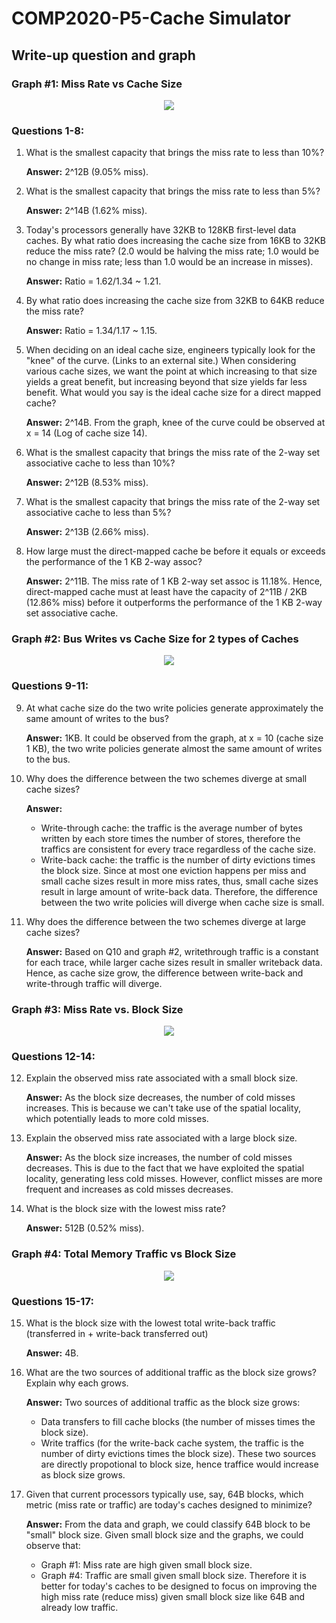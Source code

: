 # COMP2020-P5-Cache Simulator
## Write-up question and graph

### Graph #1: Miss Rate vs Cache Size
<p align="center">
  <img src="https://user-images.githubusercontent.com/84661482/151161395-18ff7e0e-5a57-4583-b1db-99ab5e8b46b3.png">
</p>

### Questions 1-8:
1. What is the smallest capacity that brings the miss rate to less than 10%? 

   **Answer:** 2^12B (9.05% miss).

2. What is the smallest capacity that brings the miss rate to less than 5%?

   **Answer:** 2^14B (1.62% miss).
   
3. Today's processors generally have 32KB to 128KB first-level data caches. By what ratio does increasing the cache size from 16KB to 32KB reduce the miss rate? (2.0 would be halving the miss rate; 1.0 would be no change in miss rate; less than 1.0 would be an increase in misses).

   **Answer:** Ratio = 1.62/1.34 ~ 1.21.
   
4. By what ratio does increasing the cache size from 32KB to 64KB reduce the miss rate?

   **Answer:** Ratio = 1.34/1.17 ~ 1.15.
   
5. When deciding on an ideal cache size, engineers typically look for the "knee" of the curve. (Links to an external site.) When considering various cache sizes, we want the point at which increasing to that size yields a great benefit, but increasing beyond that size yields far less benefit. What would you say is the ideal cache size for a direct mapped cache? 

   **Answer:** 2^14B. From the graph, knee of the curve could be observed at x = 14 (Log of cache size 14). 
 
6. What is the smallest capacity that brings the miss rate of the 2-way set associative cache to less than 10%?

   **Answer:** 2^12B (8.53% miss).
   
7. What is the smallest capacity that brings the miss rate of the 2-way set associative cache to less than 5%?

   **Answer:** 2^13B (2.66% miss).
   
8. How large must the direct-mapped cache be before it equals or exceeds the performance of the 1 KB 2-way assoc?

   **Answer:** 2^11B. The miss rate of 1 KB 2-way set assoc is 11.18%. Hence, direct-mapped cache must at least have the capacity of 2^11B / 2KB  (12.86% miss) before it outperforms the performance of the 1 KB 2-way set associative cache.

### Graph #2: Bus Writes vs Cache Size for 2 types of Caches
<p align="center">
  <img src="https://user-images.githubusercontent.com/84661482/151166658-37b368eb-caa9-46c3-84cc-0aa6cf763aba.png">
</p>

### Questions 9-11:
9. At what cache size do the two write policies generate approximately the same amount of writes to the bus?

   **Answer:** 1KB. It could be observed from the graph, at x = 10 (cache size 1 KB), the two write policies generate almost the same amount of writes to the bus.
 
10. Why does the difference between the two schemes diverge at small cache sizes?

    **Answer:** 
    - Write-through cache: the traffic is the average number of bytes written by each store times the number of stores, therefore the traffics are consistent for every trace regardless of the cache size. 
    - Write-back cache: the traffic is the number of dirty evictions times the block size. 
    Since at most one eviction happens per miss and small cache sizes result in more miss rates, thus, small cache sizes result in large amount of write-back data. Therefore, the difference between the two write policies will diverge when cache size is small.
   
11. Why does the difference between the two schemes diverge at large cache sizes?

    **Answer:** Based on Q10 and graph #2, writethrough traffic is a constant for each trace, while larger cache sizes result in smaller writeback data. Hence, as cache size grow, the difference between write-back and write-through traffic will diverge.

### Graph #3: Miss Rate vs. Block Size
<p align="center">
  <img src="https://user-images.githubusercontent.com/84661482/151237307-ac96285e-f94a-45f3-982a-79db45c43241.png">
</p>

### Questions 12-14:
12. Explain the observed miss rate associated with a small block size.

    **Answer:** As the block size decreases, the number of cold misses increases. This is because we can't take use of the spatial locality, which potentially leads to more cold misses.
   
13. Explain the observed miss rate associated with a large block size.

    **Answer:** As the block size increases, the number of cold misses decreases. This is due to the fact that we have exploited the spatial locality, generating less cold misses. However, conflict misses are more frequent and increases as cold misses decreases.
    
14. What is the block size with the lowest miss rate?

    **Answer:** 512B (0.52% miss).
   
### Graph #4: Total Memory Traffic vs Block Size
<p align="center">
  <img src="https://user-images.githubusercontent.com/84661482/151290015-ff03abfd-25e6-4248-bf1b-04afa1525b99.png">
</p>

### Questions 15-17:
15. What is the block size with the lowest total write-back traffic (transferred in + write-back transferred out)

    **Answer:** 4B.
   
16. What are the two sources of additional traffic as the block size grows? Explain why each grows.

    **Answer:** Two sources of additional traffic as the block size grows:
    - Data transfers to fill cache blocks (the number of misses times the block size). 
    - Write traffics (for the write-back cache system, the traffic is the number of dirty evictions times the block size). 
    These two sources are directly propotional to block size, hence traffice would increase as block size grows.
   
17. Given that current processors typically use, say, 64B blocks, which metric (miss rate or traffic) are today's caches designed to minimize?

    **Answer:** From the data and graph, we could classify 64B block to be "small" block size. Given small block size and the graphs, we could observe that:
    - Graph #1: Miss rate are high given small block size.
    - Graph #4: Traffic are small given small block size.
    Therefore it is better for today's caches to be designed to focus on improving the high miss rate (reduce miss) given small block size like 64B and already low traffic.
